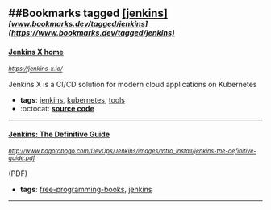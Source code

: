 ##Bookmarks tagged [[jenkins]](https://www.bookmarks.dev?q=[jenkins])
_<sup><sup>[www.bookmarks.dev/tagged/jenkins](https://www.bookmarks.dev/tagged/jenkins)</sup></sup>_
---
#### [Jenkins X home](https://jenkins-x.io/)
_<sup>https://jenkins-x.io/</sup>_

Jenkins X is a CI/CD solution for modern cloud applications on Kubernetes
* **tags**: [jenkins](../tagged/jenkins.md), [kubernetes](../tagged/kubernetes.md), [tools](../tagged/tools.md)
* :octocat: **[source code](https://github.com/jenkins-x/jx)**
---
#### [Jenkins: The Definitive Guide](http://www.bogotobogo.com/DevOps/Jenkins/images/Intro_install/jenkins-the-definitive-guide.pdf)
_<sup>http://www.bogotobogo.com/DevOps/Jenkins/images/Intro_install/jenkins-the-definitive-guide.pdf</sup>_

(PDF)
* **tags**: [free-programming-books](../tagged/free-programming-books.md), [jenkins](../tagged/jenkins.md)
---
